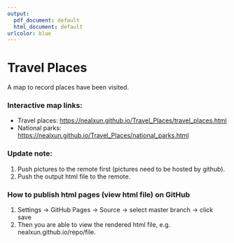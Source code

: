 ```yaml
---
output:
  pdf_document: default
  html_document: default
urlcolor: blue
---
```


# Travel Places
A map to record places have been visited.

### Interactive map links:
- Travel places: https://nealxun.github.io/Travel_Places/travel_places.html
- National parks: https://nealxun.github.io/Travel_Places/national_parks.html

### Update note:
1. Push pictures to the remote first (pictures need to be hosted by github).
2. Push the output html file to the remote.

### How to publish html pages (view html file) on GitHub
1. Settings -> GitHub Pages -> Source -> select master branch -> click save
2. Then you are able to view the rendered html file, e.g. nealxun.github.io/repo/file.